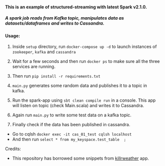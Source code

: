 #### This is an example of structured-streaming with latest Spark v2.1.0.
##### A spark job reads from Kafka topic, manipulates data as datasets/dataframes and writes to Cassandra.


#### Usage:

1. Inside `setup` directory, run `docker-compose up -d` to launch instances of `zookeeper`, `kafka` and `cassandra`

2. Wait for a few seconds and then run `docker ps` to make sure all the three services are running.

3. Then run `pip install -r requirements.txt`

4. `main.py` generates some random data and publishes it to a topic in kafka.

5. Run the spark-app using `sbt clean compile run` in a console. This app will listen on topic (check Main.scala) and writes it to Cassandra.

6. Again run `main.py` to write some test data on a kafka topic.

7. Finally check if the data has been published in cassandra.
  * Go to cqlsh `docker exec -it cas_01_test cqlsh localhost`
  * And then run `select * from my_keyspace.test_table  ;`

Credits:

* This repository has borrowed some snippets from [killrweather](https://github.com/killrweather/killrweather) app.
